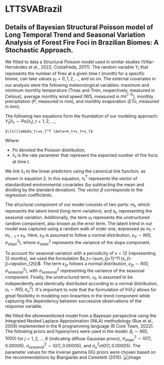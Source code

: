# LTTSVABrazil

## Details of Bayesian Structural Poisson model of Long Temporal Trend and Seasonal Variation Analysis of Forest Fire Foci in Brazilian Biomes: A Stochastic Approach.

We fitted to data a Structural Poisson model used in similar studies (Villar-Hernández et al., 2022; Costafreda, 2017). The random variable $Y_t$ that represents the number of fires at a given time $t$ (month) for a specific biome, can take values $y_t  = 0,1,2,…,$ and so on. The external covariates in our analysis were the following meteorological variables: maximum and minimum monthly temperature (Tmax and Tmin, respectively, measured in Celsius), average monthly wind speed (WS, measured in $ms^(-1)$), monthly precipitation ($P$, measured in mm), and monthly evaporation ($ETo$, measured in mm).

The following two equations form the foundation of our modeling approach:
	$Y_t |\lambda_t \sim Po(\lambda_t ),t=1,2,…,$

	$\ln⁡(\lambda_t)=x_t^T \beta+m_t+s_t+u_t$

Where:

+ $Po$ denoted the Poisson distribution,
+ $\lambda_t$ is the rate parameter that represent the expected number of fire focis at time $t$. 

We link $\lambda_t$ to the linear predictors using the canonical link function, as shown in equation 2. In this equation, $x_t^T$ represents the vector of standardized environmental covariates (by subtracting the mean and dividing by the standard deviation). The vector $\beta$ corresponds to the regression coefficients.

The structural component of our model consists of two parts: $m_t$, which represents the latent trend (long-term variation), and $s_t$, representing the seasonal variation. Additionally, the term $u_t$ represents the unstructured random component, also known as the error term. The latent trend in our model was captured using a random walk of order one, expressed as $m_t=m_{t-1}+\epsilon_{1t}$. Here, $\epsilon_{1t}$ is assumed to follow a normal distribution, $\epsilon_{1t} \sim N(0,\sigma_{slope}^2)$, where $\sigma_{slope}^2$ represents the variance of the slope component.

To account for seasonal variation with a periodicity of $s=12$ (representing 12 months), we used the formulation $s_t=-\sum_{j=1}^11 (s_{t-j}+\epsilon_{2t})$. The term $\epsilon_{2t}$ follows a normal distribution, $\epsilon_{2t}  \sim N(0,\sigma_{seasonal}^2)$, with $\sigma_{seasonal}^2$ representing the variance of the seasonal component. Finally, the unstructured term, $u_t$, is assumed to be independently and identically distributed according to a normal distribution, $u_t \sim N(0,\sigma_u^2)$.
It's important to note that the formulation of $ln(\lambda_t)$ allows for great flexibility in modeling non-linearities in the trend component while capturing the dependency between successive observations of the response variable.

We fitted the aforementioned model from a Bayesian perspective using the Integrated Nested Laplace Approximation (INLA) methodology (Rue et al., 2009) implemented in the R programming language (R Core Team, 2022). The following priors and hyperpriors were used in the model: $\beta_j  \sim N(0,1000)$ for $j = 1,2,...,6$ (indicating diffuse Gaussian priors), $\sigma_{slope}^2  \sim IG(1,0.00005)$, $\sigma_{seasonal}^2  \sim IG(1,0.00005)$, and $\sigma_u^2  \sigma IG(1,0.00005)$. The parameter values for the inverse gamma (IG) priors were chosen based on the recommendations by Blangiardo and Cameletti (2015).
![image](https://github.com/bjesusvh/LTTSVABrazil/assets/6344854/7fe56d97-0d5c-445e-8583-d41255ca8c18)
